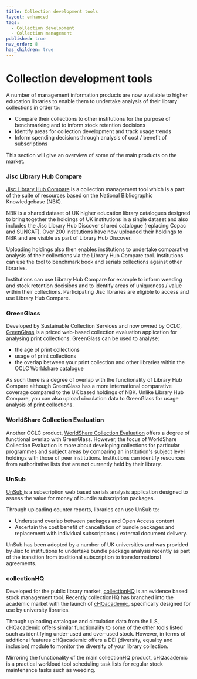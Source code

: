 ```yaml
---
title: Collection development tools
layout: enhanced
tags:
  - Collection development
  - Collection management
published: true
nav_order: 8
has_children: true
---
```


# Collection development tools

A number of management information products are now available to higher education libraries to enable them to undertake analysis of their library collections in order to:

- Compare their collections to other institutions for the purpose of benchmarking and to inform stock retention decisions
- Identify areas for collection development and track usage trends
- Inform spending decisions through analysis of cost / benefit of subscriptions

This section will give an overview of some of the main products on the market.

### Jisc Library Hub Compare

[Jisc Library Hub Compare](https://www.jisc.ac.uk/library-hub-compare) is a collection management tool which is a part of the suite of resources based on the National Bibliographic Knowledgebase (NBK).

NBK is a shared dataset of UK higher education library catalogues designed to bring together the holdings of UK institutions in a single dataset and also includes the Jisc Library Hub Discover shared catalogue (replacing Copac and SUNCAT). Over 200 institutions have now uploaded their holdings to NBK and are visible as part of Library Hub Discover.

Uploading holdings also then enables institutions to undertake comparative analysis of their collections via the Library Hub Compare tool. Institutions can use the tool to benchmark book and serials collections against other libraries.

Institutions can use Library Hub Compare for example to inform weeding and stock retention decisions and to identify areas of uniqueness / value within their collections. Participating Jisc libraries are eligible to access and use Library Hub Compare.

### GreenGlass

Developed by Sustainable Collection Services and now owned by OCLC, [GreenGlass](https://www.oclc.org/en/greenglass.html) is a priced web-based collection evaluation application for analysing print collections. GreenGlass can be used to analyse:

- the age of print collections
- usage of print collections
- the overlap between your print collection and other libraries within the OCLC Worldshare catalogue

As such there is a degree of overlap with the functionality of Library Hub Compare although GreenGlass has a more international comparative coverage compared to the UK based holdings of NBK. Unlike Library Hub Compare, you can also upload circulation data to GreenGlass for usage analysis of print collections.

### WorldShare Collection Evaluation

Another OCLC product, [WorldShare Collection Evaluation](https://www.oclc.org/en/collection-evaluation.html) offers a degree of functional overlap with GreenGlass. However, the focus of WorldShare Collection Evaluation is more about developing collections for particular programmes and subject areas by comparing an institution's subject level holdings with those of peer institutions. Institutions can identify resources from authoritative lists that are not currently held by their library.[](https://www.oclc.org/en/collection-evaluation.html)

### UnSub

[UnSub ](https://unsub.org/)is a subscription web based serials analysis application designed to assess the value for money of bundle subscription packages.

Through uploading counter reports, libraries can use UnSub to:

- Understand overlap between packages and Open Access content
- Ascertain the cost benefit of cancellation of bundle packages and replacement with individual subscriptions / external document delivery.

UnSub has been adopted by a number of UK universities and was provided by Jisc to institutions to undertake bundle package analysis recently as part of the transition from traditional subscription to transformational agreements.

### collectionHQ

Developed for the public library market, [collectionHQ](https://www.collectionhq.com/) is an evidence based stock management tool. Recently collectionHQ has branched into the academic market with the launch of [cHQacademic,](https://www.collectionhq.com/chqacademic/) specifically designed for use by university libraries.

Through uploading catalogue and circulation data from the ILS, cHQacademic offers similar functionality to some of the other tools listed such as identifying under-used and over-used stock. However, in terms of additional features cHQacademic offers a DEI (diversity, equality and inclusion) module to monitor the diversity of your library collection.

Mirroring the functionality of the main collectionHQ product, cHQacademic is a practical workload tool scheduling task lists for regular stock maintenance tasks such as weeding.
